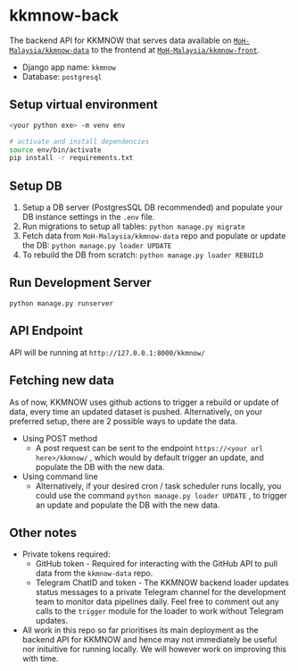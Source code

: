 # kkmnow-back

The backend API for KKMNOW that serves data available on [`MoH-Malaysia/kkmnow-data`](https://github.com/MoH-Malaysia/kkmnow-data) to the frontend at [`MoH-Malaysia/kkmnow-front`](https://github.com/MoH-Malaysia/kkmnow-front). 
- Django app name: `kkmnow`
- Database: `postgresql`

## Setup virtual environment

```bash
<your python exe> -m venv env

# activate and install dependencies
source env/bin/activate
pip install -r requirements.txt
```

## Setup DB

1. Setup a DB server (PostgresSQL DB recommended) and populate your DB instance settings in the `.env` file.
2. Run migrations to setup all tables: `python manage.py migrate`
3. Fetch data from `MoH-Malaysia/kkmnow-data` repo and populate or update the DB: `python manage.py loader UPDATE`
4. To rebuild the DB from scratch: `python manage.py loader REBUILD`

## Run Development Server
`python manage.py runserver`

## API Endpoint

API will be running at `http://127.0.0.1:8000/kkmnow/`

## Fetching new data
As of now, KKMNOW uses github actions to trigger a rebuild or update of data, every time an updated dataset is pushed. Alternatively, on your preferred setup, there are 2 possible ways to update the data.
- Using POST method
  - A post request can be sent to the endpoint `https://<your url here>/kkmnow/` , which would by default trigger an update, and populate the DB with the new data.
- Using command line
  - Alternatively, if your desired cron / task scheduler runs locally, you could use the command `python manage.py loader UPDATE` , to trigger an update and populate the DB with the new data.

## Other notes
- Private tokens required:
  - GitHub token -  Required for interacting with the GitHub API to pull data from the `kkmnow-data` repo.
  - Telegram ChatID and token - The KKMNOW backend loader updates status messages to a private Telegram channel for the development team to monitor data pipelines daily. Feel free to comment out any calls to the `trigger` module for the loader to work without Telegram updates.
- All work in this repo so far prioritises its main deployment as the backend API for KKMNOW and hence may not immediately be useful nor inituitive for running locally. We will however work on improving this with time.
